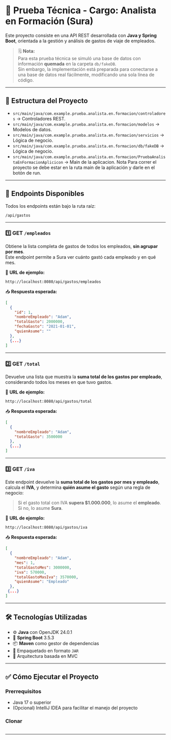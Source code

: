 # 📌 Prueba Técnica - Cargo: Analista en Formación (Sura)

Este proyecto consiste en una API REST desarrollada con **Java y Spring Boot**, orientada a la gestión y análisis de gastos de viaje de empleados.

> 🗒️ **Nota:**  
> Para esta prueba técnica se simuló una base de datos con información **quemada** en la carpeta `db/fakeDB`.  
> Sin embargo, la implementación está preparada para conectarse a una base de datos real fácilmente, modificando una sola línea de código.

---

## 📁 Estructura del Proyecto

- `src/main/java/com.example.prueba.analista.en.formacion/controladores` → Controladores REST.
- `src/main/java/com.example.prueba.analista.en.formacion/modelos` → Modelos de datos.
- `src/main/java/com.example.prueba.analista.en.formacion/servicios` → Lógica de negocio.
- `src/main/java/com.example.prueba.analista.en.formacion/db/fakeDB` → Lógica de negocio.
- `src/main/java/com.example.prueba.analista.en.formacion/PruebaAnalistaEnFormacionAplicicon` → Main de la aplicacion.
  Nota
  Para correr el proyecto se debe estar en la ruta main de la aplicación y darle en el botón de run.


---

## 🚀 Endpoints Disponibles

Todos los endpoints están bajo la ruta raíz:

```
/api/gastos
```

---

### 1️⃣ **GET** `/empleados`

Obtiene la lista completa de gastos de todos los empleados, **sin agrupar por mes**.  
Este endpoint permite a Sura ver cuánto gastó cada empleado y en qué mes.

📌 **URL de ejemplo:**
```
http://localhost:8080/api/gastos/empleados
```

📥 **Respuesta esperada:**
```json
[
  {
    "id": 1,
    "nombreEmpleado": "Adam",
    "totalGasto": 2000000,
    "fechaGasto": "2021-01-01",
    "quienAsume": ""
  },
  {...}
]
```

---

### 2️⃣ **GET** `/total`

Devuelve una lista que muestra la **suma total de los gastos por empleado**, considerando todos los meses en que tuvo gastos.

📌 **URL de ejemplo:**
```
http://localhost:8080/api/gastos/total
```

📥 **Respuesta esperada:**
```json
[
  {
    "nombreEmpleado": "Adam",
    "totalGasto": 3500000
  },
  {...}
]
```

---

### 3️⃣ **GET** `/iva`

Este endpoint devuelve la **suma total de los gastos por mes y empleado**, calcula el **IVA**, y determina **quién asume el gasto** según una regla de negocio:

> Si el gasto total con IVA **supera $1.000.000**, lo asume el **empleado**.  
> Si no, lo asume **Sura**.

📌 **URL de ejemplo:**
```
http://localhost:8080/api/gastos/iva
```

📥 **Respuesta esperada:**
```json
[
  {
    "nombreEmpleado": "Adam",
    "mes": 1,
    "totalGastoMes": 3000000,
    "iva": 570000,
    "totalGastoMasIva": 3570000,
    "quienAsume": "Empleado"
  },
 {...}
]
```

---

## 🛠️ Tecnologías Utilizadas

- ⚙️ **Java** con OpenJDK 24.0.1
- 🌱 **Spring Boot** 3.5.3
- 📦 **Maven** como gestor de dependencias
- 🎯 Empaquetado en formato `JAR`
- 🧩 Arquitectura basada en MVC

---

## ✅ Cómo Ejecutar el Proyecto

### Prerrequisitos
- Java 17 o superior
- (Opcional) IntelliJ IDEA para facilitar el manejo del proyecto

### Clonar
```

```

---


